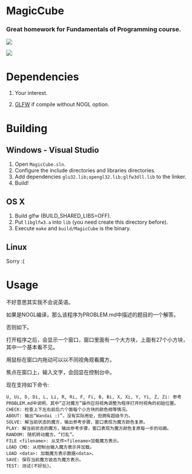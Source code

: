 # MagicCube
### Great homework for Fundamentals of Programming course.

![](https://raw.githubusercontent.com/twd2/MagicCube/master/Doc/image1.png)

![](https://raw.githubusercontent.com/twd2/MagicCube/master/Doc/image2.png)

# Dependencies

1. Your interest.

2. [GLFW](http://www.glfw.org/) if compile without NOGL option.

# Building

## Windows - Visual Studio

1. Open `MagicCube.sln`.
2. Configure the include directories and libraries directories.
3. Add dependencies `glu32.lib;opengl32.lib;glfw3dll.lib` to the linker.
4. Build!

## OS X

1. Build glfw (BUILD\_SHARED\_LIBS=OFF).
2. Put `libglfw3.a` into `lib` (you need create this directory before).
3. Execute `make` and `build/MagicCube` is the binary.

## Linux

Sorry :(

# Usage

不好意思其实我不会说英语。

如果是NOGL编译，那么该程序为PROBLEM.md中描述的题目的一个解答。

否则如下。

打开程序之后，会显示一个窗口，窗口里面有一个大方块，上面有27个小方块，其中一个基本看不见。

用鼠标在窗口内拖动可以以不同视角观看魔方。

焦点在窗口上，输入文字，会回显在控制台中。

现在支持如下命令:

	U, Ui, D, Di, L, Li, R, Ri, F, Fi, B, Bi, X, Xi, Y, Yi, Z, Zi: 参考PROBLEM.md中说明，其中“正对魔方”操作应将视角调整为程序打开时视角的初始位置。 
	CHECK: 检查上下左右前后六个面每个小方块的颜色相等情况。
	ABOUT: 输出“Wandai :)”，没有实际用处，但拥有超级牛力。
	SOLVE: 解当前状态的魔方，输出参考步骤，窗口表现为魔方颜色复原。
	PLAY: 解当前状态的魔方，输出参考步骤，窗口表现为魔方颜色复原每一步的动画。
	RANDOM: 随机转动魔方，“打乱”。
	FILE <filename>: 从文件<filename>加载魔方表示。
	LOAD CMD: 从控制台输入魔方表示并加载。
	LOAD <data>: 加载魔方表示数据<data>。
	SAVE: 保存当前魔方装态为魔方表示。
	TEST: 测试(不好玩)。